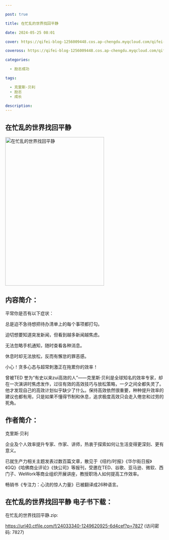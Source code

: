 ```yaml
---

post: true

title: 在忙乱的世界找回平静

date: 2024-05-25 08:01

cover: https://qifei-blog-1256009448.cos.ap-chengdu.myqcloud.com/qifei-blog/66361d360ea9cb140301e29e.jpg

coveross: https://qifei-blog-1256009448.cos.ap-chengdu.myqcloud.com/qifei-blog/66361d360ea9cb140301e29e.jpg

categories:

  - 励志成功

tags:

  - 克里斯·贝利
  - 励志
  - 成长

description:
---
```


## 在忙乱的世界找回平静
<img alt="在忙乱的世界找回平静" class="aligncenter loading" data-was-processed="true" decoding="async" fetchpriority="high" height="471" src="https://qifei-blog-1256009448.cos.ap-chengdu.myqcloud.com/qifei-blog/66361d360ea9cb140301e29e.jpg " style="cursor: zoom-in;" width="314"/>

## 内容简介：

平常你是否有以下症状：<br/>

总是迫不急待想把待办清单上的每个事项都打勾。<br/>

迫切想要知道突发新闻，但看到越多新闻越焦虑。<br/>

无法忽略手机通知，随时查看各种消息。<br/>

休息时却无法放松，反而有懈怠的罪恶感。<br/>

小心！贪多心态与超常刺激正在拖累你的效率！<br/>

曾被TED 誉为“有史以来zui高效的人”——克里斯·贝利是全球知名的效率专家，却在一次演讲时焦虑发作，过往有效的高效技巧与放松策略，一夕之间全都失灵了。他才发现自己的高效计划似乎缺少了什么。保持高效依然很重要，种种提升效率的建议也都有用，只是如果不懂得节制和休息，追求极度高效只会走入倦怠和过劳的死角。

## 作者简介：

克里斯·贝利<br/>

企业及个人效率提升专家、作家、讲师，热衷于探索如何让生活变得更深刻、更有意义。<br/>

已就生产力相关主题发表过数百篇文章，散见于《纽约/时报》《华尔街日报》《GQ》《哈佛商业评论》《快公司》等报刊，受邀在TED、谷歌、亚马逊、微软、西门子、WeWork等商业组织开展讲座，教授职场人如何提高工作效率。<br/>

畅销书《专注力：心流的惊人力量》已被翻译成26种语言。

## 在忙乱的世界找回平静 电子书下载：
在忙乱的世界找回平静.zip: 

https://url40.ctfile.com/f/24033340-1249620925-6d4cef?p=7827 (访问密码: 7827)
